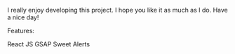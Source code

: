 I really enjoy developing this project. I hope you like it as much as I do. Have a nice day!

Features:

React JS
GSAP
Sweet Alerts
